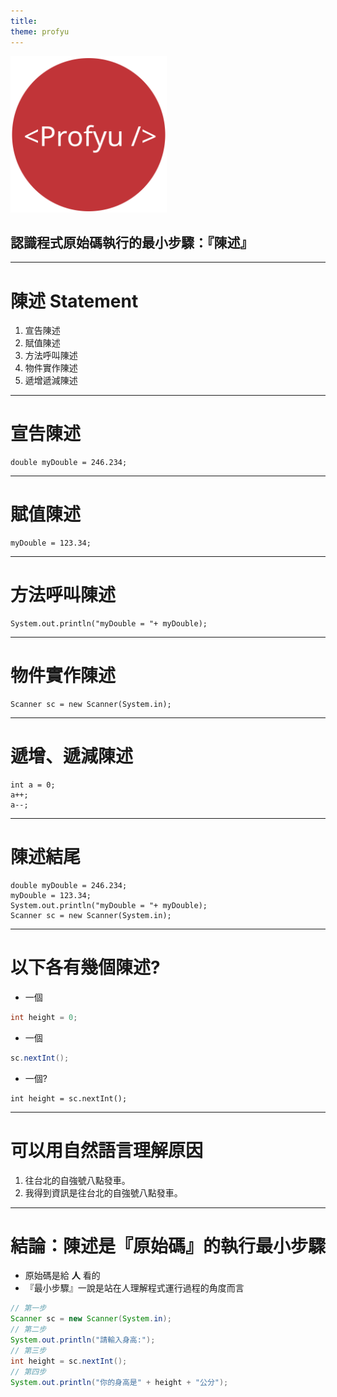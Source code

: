 ```yaml
---
title:  
theme: profyu
---
```


<!-- .slide: data-background="assets/background.png" -->
<img style='border:none;background:none;box-shadow:none;' src='assets/logo.svg' width="250"/>

## 認識程式原始碼執行的最小步驟：『陳述』

---

# 陳述 Statement

1. 宣告陳述
2. 賦值陳述
3. 方法呼叫陳述
4. 物件實作陳述
5. 遞增遞減陳述

---

# 宣告陳述

```
double myDouble = 246.234;
```

---

# 賦值陳述

```
myDouble = 123.34;
```

---

# 方法呼叫陳述

```
System.out.println("myDouble = "+ myDouble);
```

---

# 物件實作陳述

```
Scanner sc = new Scanner(System.in);
```

---

# 遞增、遞減陳述

```
int a = 0;
a++;
a--;
```

---

# 陳述結尾

```
double myDouble = 246.234;
myDouble = 123.34;
System.out.println("myDouble = "+ myDouble);
Scanner sc = new Scanner(System.in);
```

---

# 以下各有幾個陳述?

* 一個
```java
int height = 0;
```

* 一個
```java
sc.nextInt();
```

* 一個?
```
int height = sc.nextInt();
```

---

# 可以用自然語言理解原因

1. 往台北的自強號八點發車。
2. 我得到資訊是往台北的自強號八點發車。

---

# 結論：陳述是『原始碼』的執行最小步驟

* 原始碼是給 **人** 看的
* 『最小步驟』一說是站在人理解程式運行過程的角度而言

```java
// 第一步
Scanner sc = new Scanner(System.in);
// 第二步
System.out.println("請輸入身高:");
// 第三步
int height = sc.nextInt();
// 第四步
System.out.println("你的身高是" + height + "公分");
```

